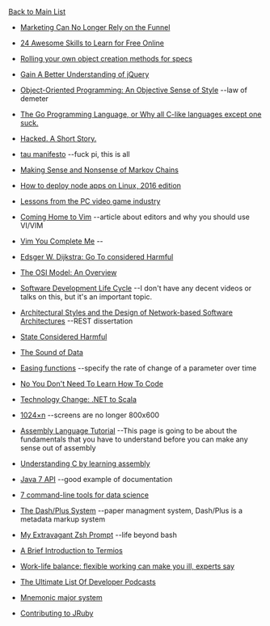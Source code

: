 [Back to Main
List](https://github.com/JsWatt/Free-Parking/blob/master/docs/lists/main.md)

* [Marketing Can No Longer Rely on the Funnel](https://hbr.org/2014/05/marketing-can-no-longer-rely-on-the-funnel)

* [24 Awesome Skills to Learn for Free Online](http://imgur.com/gallery/iT5l7)

* [Rolling your own object creation methods for specs](https://blog.pivotal.io/pivotal-labs/labs/rolling-your-own-object-creation-methods-for-specs)

* [Gain A Better Understanding of jQuery](http://www.onextrapixel.com/2011/09/09/gain-a-better-understanding-of-jquery/)

* [Object-Oriented Programming: An Objective Sense of Style](http://www.ccs.neu.edu/research/demeter/papers/law-of-demeter/oopsla88-law-of-demeter.pdf) --law of demeter

* [The Go Programming Language, or Why all C-like languages except one suck.](http://www.syntax-k.de/projekte/go-review)

* [Hacked. A Short Story.](http://kukuruku.co/hub/infosec/hacked-a-short-story-of-a-hack)

* [tau manifesto](http://tauday.com/tau-manifesto)  --fuck pi, this is all

* [Making Sense and Nonsense of Markov Chains](https://rarlindseysmash.com/posts/2009-11-21-making-sense-and-nonsense-of-markov-chains)

* [How to deploy node apps on Linux, 2016 edition](https://certsimple.com/blog/deploy-node-on-linux)

* [Lessons from the PC video game industry](https://medium.com/@cdixon/lessons-from-the-pc-video-game-industry-3350bb7713de#.8o4qdrtsc)

* [Coming Home to Vim](https://www.dropbox.com/s/0u2ufvim2mnpjnu/Coming%20Home%20to%20Vim%20%20%20Steve%20Losh.html?dl=0) --article about editors and why you should use VI/VIM

* [Vim You Complete Me](https://robots.thoughtbot.com/vim-you-complete-me) --

* [Edsger W. Dijkstra: Go To considered Harmful](http://www.u.arizona.edu/~rubinson/copyright_violations/Go_To_Considered_Harmful.html) 

* [The OSI Model: An Overview](https://www.sans.org/reading-room/whitepapers/standards/osi-model-overview-543)

* [Software Development Life Cycle](https://en.wikipedia.org/wiki/Systems_development_life_cycle) --I don't have any decent videos or talks on this, but it's an important topic.

* [Architectural Styles and the Design of Network-based Software Architectures](https://www.ics.uci.edu/~fielding/pubs/dissertation/top.htm)  --REST dissertation

* [State Considered Harmful](http://blog.invisiblethings.org/2015/12/23/state_harmful.html)

* [The Sound of Data](http://www.actsofvolition.com/archive/2005/january/thesoundofdata)

* [Easing functions](http://easings.net/)  --specify the rate of change of a parameter over time

* [No You Don't Need To Learn How To Code](http://www.fastcolabs.com/3020126/no-you-dont-need-to-learn-to-code)

* [Technology Change: .NET to Scala](http://seanglover.com/blog/2013/10/technology-change-net-to-scala/)

* [1024×n](http://www.cameronmoll.com/archives/001220.html) --screens are no longer 800x600

* [Assembly Language Tutorial](https://wiki.skullsecurity.org/Fundamentals)  --This page is going to be about the fundamentals that you have to understand before you can make any sense out of assembly


* [Understanding C by learning assembly](https://www.recurse.com/blog/7-understanding-c-by-learning-assembly)

* [Java 7 API](http://docs.oracle.com/javase/7/docs/api/index.html) --good example of documentation

* [7 command-line tools for data science](http://jeroenjanssens.com/2013/09/19/seven-command-line-tools-for-data-science.html)

* [The Dash/Plus System](http://patrickrhone.com/dashplus/)  --paper managment system, Dash/Plus is a metadata markup system

* [My Extravagant Zsh Prompt](http://stevelosh.com/blog/2010/02/my-extravagant-zsh-prompt/) --life beyond bash

* [A Brief Introduction to Termios](https://blog.nelhage.com/2009/12/a-brief-introduction-to-termios/)

* [Work-life balance: flexible working can make you ill, experts say](http://www.theguardian.com/money/2016/jan/02/work-life-balance-flexible-working-can-make-you-ill-experts-say)

* [The Ultimate List Of Developer Podcasts](http://simpleprogrammer.com/2014/03/10/ultimate-list-developer-podcasts/)

* [Mnemonic major system](https://en.wikipedia.org/wiki/Mnemonic_major_system)

* [Contributing to JRuby](http://jruby.org/contribute)
